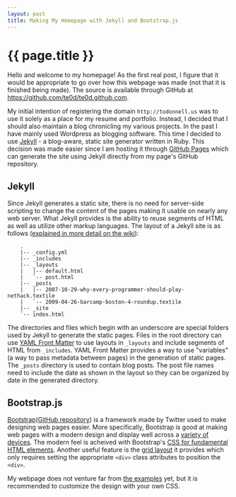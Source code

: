 ```yaml
---
layout: post
title: Making My Homepage with Jekyll and Bootstrap.js
---
```


{{ page.title }}
================

Hello and welcome to my homepage! As the first real post, I figure that it would be appropriate to go over how this webpage was made (not that it is finished being made). The source is available through GitHub at <https://github.com/te0d/te0d.github.com>.

My initial intention of registering the domain `http://todonnell.us` was to use it solely as a place for my resume and portfolio. Instead, I decided that I should also maintain a blog chronicling my various projects. In the past I have mainly used Wordpress as blogging software. This time I decided to use [Jekyll](https://github.com/mojombo/jekyll) - a blog-aware, static site generator written in Ruby. This decision was made easier since I am hosting it through [GitHub Pages](http://pages.github.com/) which can generate the site using Jekyll directly from my page's GitHub repository.

Jekyll
------

Since Jekyll generates a static site, there is no need for server-side scripting to change the content of the pages making it usable on nearly any web server. What Jekyll provides is the ability to reuse segments of HTML as well as utilize other markup languages. The layout of a Jekyll site is as follows ([explained in more detail on the wiki](https://github.com/mojombo/jekyll/wiki/usage)):

        .
        |-- _config.yml
        |-- _includes
        |-- _layouts
        |   |-- default.html
        |   `-- post.html
        |-- _posts
        |   |-- 2007-10-29-why-every-programmer-should-play-nethack.textile
        |   `-- 2009-04-26-barcamp-boston-4-roundup.textile
        |-- _site
        `-- index.html

The directories and files which begin with an underscore are special folders used by Jekyll to generate the static pages. Files in the root directory can use [YAML Front Matter](https://github.com/mojombo/jekyll/wiki/yaml-front-matter) to use layouts in `_layouts` and include segments of HTML from `_includes`. YAML Front Matter provides a way to use "variables" (a way to pass metadata between pages) in the generation of static pages. The `_posts` directory is used to contain blog posts. The post file names need to include the date as shown in the layout so they can be organized by date in the generated directory.

Bootstrap.js
------------

[Bootstrap](http://twitter.github.com/bootstrap/)([GitHub repository](https://github.com/twitter/bootstrap)) is a framework made by Twitter used to make designing web pages easier. More specifically, Bootstrap is good at making web pages with a modern design and display well across a [variety of devices](http://twitter.github.com/bootstrap/scaffolding.html#responsive). The modern feel is acheived with Bootstrap's [CSS for fundamental HTML elements](http://twitter.github.com/bootstrap/base-css.html). Another useful feature is the [grid layout](http://twitter.github.com/bootstrap/scaffolding.html#gridSystem) it provides which only requires setting the appropriate `<div>` class attributes to position the `<div>`.

My webpage does not venture far from [the examples](http://twitter.github.com/bootstrap/getting-started.html#examples) yet, but it is recommended to customize the design with your own CSS.
